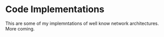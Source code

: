 # Code Implementations
This are some of my implemntations of well know network architectures. More coming.